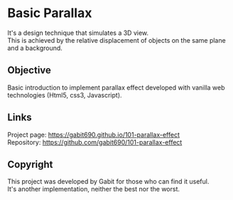 # Basic Parallax

It's a design technique that simulates a 3D view.  
This is achieved by the relative displacement of objects on the same plane and a background. 

## Objective

Basic introduction to implement parallax effect developed with vanilla web technologies (Html5, css3, Javascript).  

## Links

Project page: https://gabit690.github.io/101-parallax-effect  
Repository: https://github.com/gabit690/101-parallax-effect

## Copyright

This project was developed by Gabit for those who can find it useful.  
It's another implementation, neither the best nor the worst.
